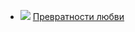 * ![](/books/love_history/Андрэ%20Моруа/Превратности%20любви.jpg) [Превратности любви](/books/love_history/Андрэ%20Моруа/Превратности%20любви)